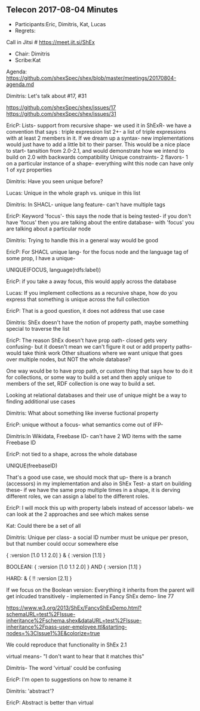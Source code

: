 ## Telecon 2017-08-04 Minutes

 * Participants:Eric, Dimitris, Kat, Lucas
 * Regrets: 

Call in Jitsi # https://meet.jit.si/ShEx
 * Chair: Dimitris
 * Scribe:Kat

Agenda: https://github.com/shexSpec/shex/blob/master/meetings/20170804-agenda.md

Dimitris: Let's talk about
#17, #31

https://github.com/shexSpec/shex/issues/17
https://github.com/shexSpec/shex/issues/31

EricP: Lists- support from recursive shape- we used it in ShExR- we have a convention that says : triple expression list 2+- a list of triple expressions with at least 2 members in it.
If we dream up a syntax- new implementations would just have to add a little bit to their parser.
This would be a nice place to start- tansition from 2.0-2.1, and would demonstrate how we intend to build on 2.0 with backwards compatibility
Unique constraints- 2 flavors- 1 on a particular instance of a shape- everything wiht this node can have only 1 of xyz properties

Dimitris: Have you seen unique before?

Lucas: Unique in the whole graph vs. unique in this list

Dimitris: In SHACL- unique lang feature- can't have multiple tags 

EricP: Keyword 'focus'- this says the node that is being tested- if you don't have 'focus' then you are talking about the entire database- with 'focus' you are talking about a particular node

Dimitris: Trying to handle this in a general way would be good

EricP: For SHACL unique lang- for the focus node and the language tag of some prop, I have a unique- 

UNIQUE(FOCUS, language(rdfs:label))

EricP: if you take a away focus, this would apply across the database

Lucas: If you implement collections as a recursive shape, how do you express that something is unique across the full collection

EricP: That is a good question, it does not address that use case

Dimitris: ShEx doesn't have the notion of property path, maybe something special to traverse the list

EricP: The reason ShEx doesn't have prop oath- closed gets very confusing- but it doesn't mean we can't figure it out or add property paths- would take think work
Other situations where we want unique that goes over multiple nodes, but NOT the whole database?

One way would be to have prop path, or custom thing that says how to do it for collections, or some way to build a set and then apply unique to members of the set, RDF collection is one way to build a set.

Looking at relational databases and their use of unique might be a way to finding additional use cases

Dimitris: What about something like inverse fuctional property

EricP: unique without a focus- what semantics come out of IFP- 

Dimitris:In Wikidata,  Freebase ID- can't have 2 WD items with the same Freebase ID

EricP: not tied to a shape, across the whole database

UNIQUE(freebaseID)

That's a good use case, we should mock that up- there is a branch (accessors) in my implementation and also in ShEx Test- a start on building these- if we have the same prop multiple times in a shape, it is derving different roles, we can assign a label to the different roles. 

EricP: I will mock this up with property labels instead of accessor labels- we can look at the 2 approaches and see which makes sense

Kat: Could there be a set of all 

Dimitris: Unique per class- a social ID number must be unique per preson, but that number could occur somewhere else

<SoftwareItem> {
    :version [1.0 1.1 2.0]
}
<V11Item> &<SoftwareItem> {
    :version [1.1]
}

BOOLEAN: <V11Item> { :version [1.0 1.1 2.0] } AND { :version [1.1] }

HARD: <V21Item> &<SoftwareItem> { !! :version [2.1] }

If we focus on the Boolean version:
Everything it inherits from the parent will get inlcuded transitively - implemented in Fancy ShEx demo- line 77

https://www.w3.org/2013/ShEx/FancyShExDemo.html?schemaURL=test%2FIssue-inheritance%2Fschema.shex&dataURL=test%2FIssue-inheritance%2Fpass-user-employee.ttl&starting-nodes=%3CIssue1%3E&colorize=true

We could reproduce that functionality in ShEx 2.1

virtual means- "I don't want to hear that it matches this"

Dimitris- The word 'virtual' could be confusing

EricP: I'm open to suggestions on how to rename it

Dimitris: 'abstract'?

EricP: Abstract is better than virtual
